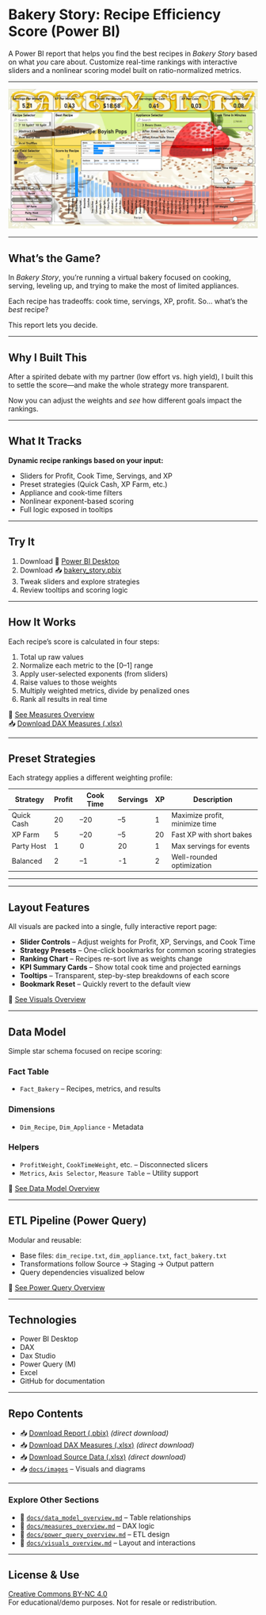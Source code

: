 # Bakery Story: Recipe Efficiency Score (Power BI)

A Power BI report that helps you find the best recipes in *Bakery Story* based on what *you* care about. Customize real-time rankings with interactive sliders and a nonlinear scoring model built on ratio-normalized metrics.

---

![Ranked Recipes](./docs/images/bakery_story.png)

---

## What’s the Game?

In *Bakery Story*, you’re running a virtual bakery focused on cooking, serving, leveling up, and trying to make the most of limited appliances.

Each recipe has tradeoffs: cook time, servings, XP, profit. So... what’s the *best* recipe?

This report lets you decide.

---

## Why I Built This

After a spirited debate with my partner (low effort vs. high yield), I built this to settle the score—and make the whole strategy more transparent.

Now you can adjust the weights and *see* how different goals impact the rankings.

---

## What It Tracks

**Dynamic recipe rankings based on your input:**
- Sliders for Profit, Cook Time, Servings, and XP  
- Preset strategies (Quick Cash, XP Farm, etc.)  
- Appliance and cook-time filters  
- Nonlinear exponent-based scoring  
- Full logic exposed in tooltips

---

## Try It

1. Download 🔗 [Power BI Desktop](https://powerbi.microsoft.com/desktop)  
2. Download 📥 [bakery_story.pbix](https://raw.githubusercontent.com/Nicholas-BI/bakery-efficiency-score/main/docs/data/bakery_story.pbix) 
3. Tweak sliders and explore strategies  
4. Review tooltips and scoring logic

---

## How It Works

Each recipe’s score is calculated in four steps:

1. Total up raw values  
2. Normalize each metric to the [0–1] range  
3. Apply user-selected exponents (from sliders)
4. Raise values to those weights
5. Multiply weighted metrics, divide by penalized ones  
6. Rank all results in real time

📄 [See Measures Overview](./docs/measures_overview.md)  
📥 [Download DAX Measures (.xlsx)](https://raw.githubusercontent.com/Nicholas-BI/bakery-efficiency-score/main/docs/data/dax_measures.xlsx) 

---

## Preset Strategies

Each strategy applies a different weighting profile:

| Strategy     | Profit | Cook Time | Servings | XP | Description                    |
|--------------|--------|-----------|----------|----|--------------------------------|
| Quick Cash   | 20     | –20       | –5       | 1  | Maximize profit, minimize time |
| XP Farm      | 5      | –20       | –5       | 20 | Fast XP with short bakes       |
| Party Host   | 1      |   0       | 20       | 1  | Max servings for events        |
| Balanced     | 2      | –1        | -1       | 2  | Well-rounded optimization      |

---

---

## Layout Features

All visuals are packed into a single, fully interactive report page:

- **Slider Controls** – Adjust weights for Profit, XP, Servings, and Cook Time  
- **Strategy Presets** – One-click bookmarks for common scoring strategies  
- **Ranking Chart** – Recipes re-sort live as weights change  
- **KPI Summary Cards** – Show total cook time and projected earnings  
- **Tooltips** – Transparent, step-by-step breakdowns of each score  
- **Bookmark Reset** – Quickly revert to the default view  

📄 [See Visuals Overview](./docs/visuals_overview.md)

---

## Data Model

Simple star schema focused on recipe scoring:

### Fact Table
- `Fact_Bakery` – Recipes, metrics, and results  

### Dimensions
- `Dim_Recipe`, `Dim_Appliance` - Metadata

### Helpers
- `ProfitWeight`, `CookTimeWeight`, etc. – Disconnected slicers  
- `Metrics`, `Axis Selector`, `Measure Table` – Utility support

📄 [See Data Model Overview](./docs/data_model_overview.md)

---

## ETL Pipeline (Power Query)

Modular and reusable:

- Base files: `dim_recipe.txt`, `dim_appliance.txt`, `fact_bakery.txt`  
- Transformations follow Source → Staging → Output pattern  
- Query dependencies visualized below

📄 [See Power Query Overview](./docs/power_query_overview.md)  

---

## Technologies

- Power BI Desktop  
- DAX
- Dax Studio
- Power Query (M)  
- Excel  
- GitHub for documentation  

---

## Repo Contents

- 📥 [Download Report (.pbix)](https://raw.githubusercontent.com/Nicholas-BI/bakery-efficiency-score/main/docs/data/bakery_story.pbix) *(direct download)*  
- 📥 [Download DAX Measures (.xlsx)](https://raw.githubusercontent.com/Nicholas-BI/bakery-efficiency-score/main/docs/data/dax_measures.xlsx) *(direct download)*  
- 📥 [Download Source Data (.xlsx)](https://raw.githubusercontent.com/Nicholas-BI/bakery-efficiency-score/main/docs/data/bakery_story_source.xlsx) *(direct download)*  
- 📥 [`docs/images`](./docs/images) – Visuals and diagrams

---

### Explore Other Sections

- 📄 [`docs/data_model_overview.md`](./docs/data_model_overview.md) – Table relationships  
- 📄 [`docs/measures_overview.md`](./docs/measures_overview.md) – DAX logic  
- 📄 [`docs/power_query_overview.md`](./docs/power_query_overview.md) – ETL design  
- 📄 [`docs/visuals_overview.md`](./docs/visuals_overview.md) – Layout and interactions  

---

## License & Use

[Creative Commons BY-NC 4.0](./LICENSE)  
For educational/demo purposes. Not for resale or redistribution.
